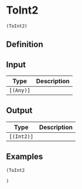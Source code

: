 # ToInt2

```clojure
(ToInt2)
```

## Definition


## Input
| Type | Description |
|------|-------------|
| `[(Any)]` |  |


## Output
| Type | Description |
|------|-------------|
| `[(Int2)]` |  |


## Examples

```clojure
(ToInt2

)
```

